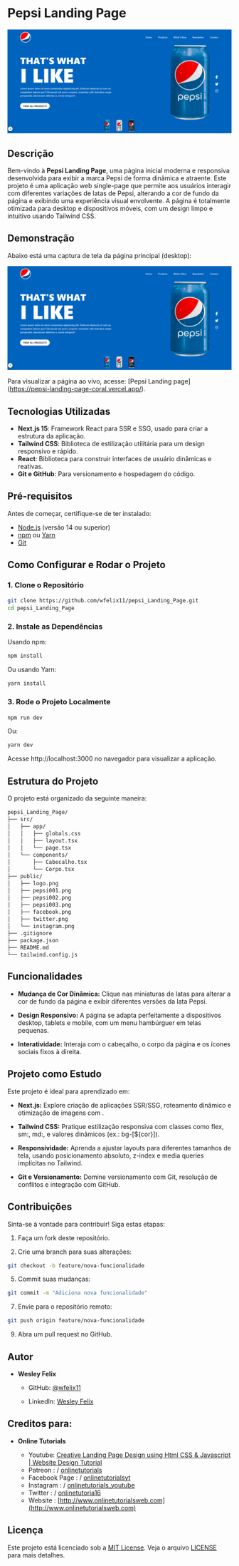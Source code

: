 # Pepsi Landing Page

![Pepsi Landing Page Screenshot](https://github.com/wfelix11/pepsi_Landing_Page/blob/main/public/preview.png?raw=true)

## Descrição
Bem-vindo à **Pepsi Landing Page**, uma página inicial moderna e responsiva desenvolvida para exibir a marca Pepsi de forma dinâmica e atraente. Este projeto é uma aplicação web single-page que permite aos usuários interagir com diferentes variações de latas de Pepsi, alterando a cor de fundo da página e exibindo uma experiência visual envolvente. A página é totalmente otimizada para desktop e dispositivos móveis, com um design limpo e intuitivo usando Tailwind CSS.

## Demonstração
Abaixo está uma captura de tela da página principal (desktop):

![Prévia da Página](https://github.com/wfelix11/pepsi_Landing_Page/blob/main/public/preview.png?raw=true)

Para visualizar a página ao vivo, acesse: [Pepsi Landing page] (https://pepsi-landing-page-coral.vercel.app/).

## Tecnologias Utilizadas
- **Next.js 15**: Framework React para SSR e SSG, usado para criar a estrutura da aplicação.
- **Tailwind CSS**: Biblioteca de estilização utilitária para um design responsivo e rápido.
- **React**: Biblioteca para construir interfaces de usuário dinâmicas e reativas.
- **Git e GitHub**: Para versionamento e hospedagem do código.

## Pré-requisitos
Antes de começar, certifique-se de ter instalado:
- [Node.js](https://nodejs.org/) (versão 14 ou superior)
- [npm](https://www.npmjs.com/) ou [Yarn](https://yarnpkg.com/)
- [Git](https://git-scm.com/)

## Como Configurar e Rodar o Projeto

### 1. Clone o Repositório
```bash
git clone https://github.com/wfelix11/pepsi_Landing_Page.git
cd pepsi_Landing_Page
```

### 2\. Instale as Dependências

Usando npm:

```bash
npm install
```
Ou usando Yarn:

```bash
yarn install
```

### 3\. Rode o Projeto Localmente
```bash
npm run dev
```

Ou:

```bash
yarn dev
```

Acesse http://localhost:3000 no navegador para visualizar a aplicação.

Estrutura do Projeto
--------------------

O projeto está organizado da seguinte maneira:

```text
pepsi_Landing_Page/
├── src/
│   ├── app/
│   │   ├── globals.css
│   │   ├── layout.tsx
│   │   └── page.tsx
│   └── components/
│       ├── Cabecalho.tsx
│       └── Corpo.tsx
├── public/
│   ├── logo.png
│   ├── pepsi001.png
│   ├── pepsi002.png
│   ├── pepsi003.png
│   ├── facebook.png
│   ├── twitter.png
│   └── instagram.png
├── .gitignore
├── package.json
├── README.md
└── tailwind.config.js
```

Funcionalidades
---------------

*   **Mudança de Cor Dinâmica:** Clique nas miniaturas de latas para alterar a cor de fundo da página e exibir diferentes versões da lata Pepsi.
    

*   **Design Responsivo:** A página se adapta perfeitamente a dispositivos desktop, tablets e mobile, com um menu hambúrguer em telas pequenas.
    

*   **Interatividade:** Interaja com o cabeçalho, o corpo da página e os ícones sociais fixos à direita.
    

Projeto como Estudo
-------------------

Este projeto é ideal para aprendizado em:

*   **Next.js:** Explore criação de aplicações SSR/SSG, roteamento dinâmico e otimização de imagens com .
    

*   **Tailwind CSS:** Pratique estilização responsiva com classes como flex, sm:, md:, e valores dinâmicos (ex.: bg-\[${cor}\]).
    

*   **Responsividade:** Aprenda a ajustar layouts para diferentes tamanhos de tela, usando posicionamento absoluto, z-index e media queries implícitas no Tailwind.
    

*   **Git e Versionamento:** Domine versionamento com Git, resolução de conflitos e integração com GitHub.
    

Contribuições
-------------

Sinta-se à vontade para contribuir! Siga estas etapas:

1.  Faça um fork deste repositório.
    

3.  Crie uma branch para suas alterações:
```bash
git checkout -b feature/nova-funcionalidade
``` 

5.  Commit suas mudanças:
```bash
git commit -m "Adiciona nova funcionalidade"
``` 

7.  Envie para o repositório remoto:
```bash
git push origin feature/nova-funcionalidade
```     

9.  Abra um pull request no GitHub.
    

Autor
-----

*   **Wesley Felix**
    
    *   GitHub: [@wfelix11](https://github.com/wfelix11)
        
    
    *   LinkedIn: [Wesley Felix](https://www.linkedin.com/in/wey-felix/)

Creditos para:
-----

*   **Online Tutorials**
    
    *   Youtube: [Creative Landing Page Design using Html CSS & Javascript | Website Design Tutorial](https://www.youtube.com/watch?v=s_z5laE4KTw)
    *   Patreon :   / [onlinetutorials](https://www.youtube.com/redirect?event=video_description&redir_token=QUFFLUhqbUY1cVo4aGxIOElVTnZMS1pPaE9OdnE5UzRCd3xBQ3Jtc0tuWnl4MXVBcUpWcDdXWlJfQjU2aHl4V0hSU3NMWERsQm1YVnB5b3UzZkQwSDBzUWlVdU92M0VndDhVMDQ3cHVwbFh5UGlibWlZMkxiZ2EyS3ZKdVJIbU1aYTVfZkV5RW5NT1VOLTk5aURXa2l1YUtoQQ&q=https%3A%2F%2Fwww.patreon.com%2Fonlinetutorials&v=s_z5laE4KTw)
    *   Facebook Page :   / [onlinetutorialsyt](https://www.youtube.com/redirect?event=video_description&redir_token=QUFFLUhqblM0c1VXMmZSNzZhT2c0LXlCRW9fWjJfcjAxQXxBQ3Jtc0ttOFp0cklVLV9CS0JobUpsbndNSWJJTFRvOFR1NlJaNXdtTGozd3Njdkd4bVhmcG9jdHdlTXBQRTg4SVVLTjhRSG15bi0tRWdxN1Q2NzVZanNyTjBicWRYckxQTVphbk5YT3VEWlJoczRfZkxlYnVJZw&q=https%3A%2F%2Fwww.facebook.com%2FonlinetutorialsYT&v=s_z5laE4KTw)
    *   Instagram :   / [onlinetutorials_youtube](https://www.youtube.com/redirect?event=video_description&redir_token=QUFFLUhqbUN1MHJNMmhINTVxd3NpcnFmNUJFZGpUS185d3xBQ3Jtc0ttS0t1ZWZfMGRwbkpVMHBIZ2dEWk1fN3FHVVNtNjVuOTROV1Q3cmoxWno1cUJDWnU2bGtXRllqVEtoOEJLbUVXaDFCNy0tbVBLaW16NnEtajVvMzZSTktRRHdHSjQtQVZDTXllX2NHVEtkcnQ3dnNuaw&q=https%3A%2F%2Fwww.instagram.com%2Fonlinetutorials_youtube&v=s_z5laE4KTw)
    *   Twitter :   / [onlinetutoria16](https://www.youtube.com/redirect?event=video_description&redir_token=QUFFLUhqbUN1MHJNMmhINTVxd3NpcnFmNUJFZGpUS185d3xBQ3Jtc0ttS0t1ZWZfMGRwbkpVMHBIZ2dEWk1fN3FHVVNtNjVuOTROV1Q3cmoxWno1cUJDWnU2bGtXRllqVEtoOEJLbUVXaDFCNy0tbVBLaW16NnEtajVvMzZSTktRRHdHSjQtQVZDTXllX2NHVEtkcnQ3dnNuaw&q=https%3A%2F%2Fwww.instagram.com%2Fonlinetutorials_youtube&v=s_z5laE4KTw)
    *   Website : [http://www.onlinetutorialsweb.com](http://www.onlinetutorialsweb.com)

        
        
    

Licença
-------

Este projeto está licenciado sob a [MIT License](LICENSE). Veja o arquivo [LICENSE](LICENSE) para mais detalhes.